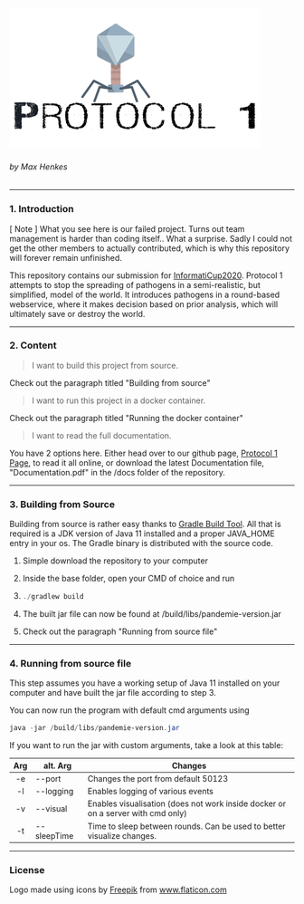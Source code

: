 ![](/assets/logo.png)

###### by Max Henkes

---

### 1. Introduction
[ Note ]
What you see here is our failed project. Turns out team management is harder than coding itself.. What a surprise. Sadly I could not get the other members to actually contributed, which is why this repository will forever remain unfinished.


This repository contains our submission for [InformatiCup2020](https://github.com/informatiCup/informatiCup2020). Protocol 1 attempts to stop the spreading of pathogens in a semi-realistic, but simplified, model of the world. It introduces pathogens in a round-based webservice, where it makes decision based on prior analysis, which will ultimately save or destroy the world.

---





### 2. Content

> I want to build this project from source.

Check out the paragraph titled "Building from source"

> I want to run this project in a docker container.

Check out the paragraph titled "Running the docker container"

> I want to read the full documentation.

You have 2 options here. Either head over to our github page, [Protocol 1 Page](https://creepershift.github.io/Pandemie/), to read it all online, or download the latest Documentation file, "Documentation.pdf" in the /docs folder of the repository.

---





### 3. Building from Source

Building from source is rather easy thanks to [Gradle Build Tool](https://gradle.org/). All that is required is a JDK version of Java 11 installed and a proper JAVA_HOME entry in your os. The Gradle binary is distributed with the source code.

1. Simple download the repository to your computer

2. Inside the base folder, open your CMD of choice and run

3. ```powershell
   ./gradlew build
   ```

4. 
   The built jar file can now be found at /build/libs/pandemie-version.jar

5. Check out the paragraph "Running from source file"

---





### 4. Running from source file

This step assumes you have a working setup of Java 11 installed on your computer and have built the jar file according to step 3.

You can now run the program with default cmd arguments using

```powershell
java -jar /build/libs/pandemie-version.jar
```

If you want to run the jar with custom arguments, take a look at this table:

| Arg         | alt. Arg             | Changes                                                                          |
|:-----------:| -------------------- | -------------------------------------------------------------------------------- |
| -e <number> | --port <number>      | Changes the port from default 50123                                              |
| -l          | --logging            | Enables logging of various events                                                |
| -v          | --visual             | Enables visualisation (does not work inside docker or on a server with cmd only) |
| -t <number> | --sleepTime <number> | Time to sleep between rounds. Can be used to better visualize changes.           |

---



### License

Logo made using icons by <a href="https://www.flaticon.com/authors/freepik" title="Freepik">Freepik</a> from <a href="https://www.flaticon.com/" title="Flaticon"> www.flaticon.com</a>
